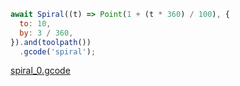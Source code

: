 ```JavaScript
await Spiral((t) => Point(1 + (t * 360) / 100), {
  to: 10,
  by: 3 / 360,
}).and(toolpath())
  .gcode('spiral');
```

[spiral_0.gcode](spiral.spiral_0.gcode)

